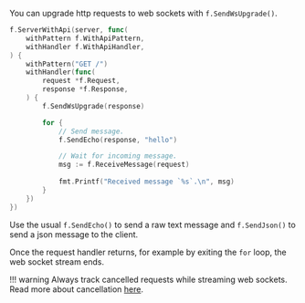 You can upgrade http requests to web sockets with `f.SendWsUpgrade()`.

```go
f.ServerWithApi(server, func(
    withPattern f.WithApiPattern,
    withHandler f.WithApiHandler,
) {
    withPattern("GET /")
    withHandler(func(
        request *f.Request,
        response *f.Response,
    ) {
        f.SendWsUpgrade(response)

        for {
            // Send message.
            f.SendEcho(response, "hello")

            // Wait for incoming message.
            msg := f.ReceiveMessage(request)
            
            fmt.Printf("Received message `%s`.\n", msg)
        }
    })
})
```

Use the usual `f.SendEcho()` to send a raw text message and `f.SendJson()` to send a json message to the client.


Once the request handler returns, 
for example by exiting the `for` loop, 
the web socket stream ends.

!!! warning
    Always track cancelled requests while streaming web sockets.<br/>
    Read more about cancellation [here](./cancellation.md).
